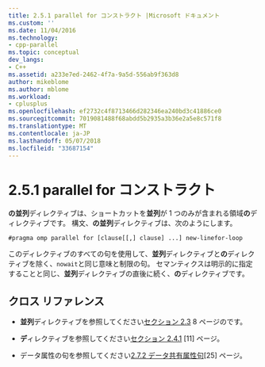 ```yaml
---
title: 2.5.1 parallel for コンストラクト |Microsoft ドキュメント
ms.custom: ''
ms.date: 11/04/2016
ms.technology:
- cpp-parallel
ms.topic: conceptual
dev_langs:
- C++
ms.assetid: a233e7ed-2462-4f7a-9a5d-556ab9f363d8
author: mikeblome
ms.author: mblome
ms.workload:
- cplusplus
ms.openlocfilehash: ef2732c4f8713466d282346ea240bd3c41886ce0
ms.sourcegitcommit: 7019081488f68abdd5b2935a3b36e2a5e8c571f8
ms.translationtype: MT
ms.contentlocale: ja-JP
ms.lasthandoff: 05/07/2018
ms.locfileid: "33687154"
---
```

# <a name="251-parallel-for-construct"></a>2.5.1 parallel for コンストラクト
**の並列**ディレクティブは、ショートカットを**並列**が 1 つのみが含まれる領域**の**ディレクティブです。 構文、**の並列**ディレクティブは、次のようにします。  
  
```  
#pragma omp parallel for [clause[[,] clause] ...] new-linefor-loop  
```  
  
 このディレクティブのすべての句を使用して、**並列**ディレクティブと**の**ディレクティブを除く、`nowait`と同じ意味と制限の句。 セマンティクスは明示的に指定することと同じ、**並列**ディレクティブの直後に続く、**の**ディレクティブです。  
  
## <a name="cross-references"></a>クロス リファレンス  
  
-   **並列**ディレクティブを参照してください[セクション 2.3](../../parallel/openmp/2-3-parallel-construct.md) 8 ページのです。  
  
-   **デ**ィレクティブを参照してください[セクション 2.4.1](../../parallel/openmp/2-4-1-for-construct.md) [11] ページ。  
  
-   データ属性の句を参照してください[2.7.2 データ共有属性句](../../parallel/openmp/2-7-2-data-sharing-attribute-clauses.md)[25] ページ。